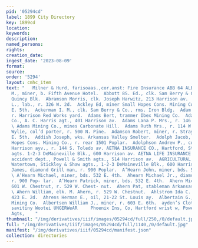 ```yaml
---
pid: '05294cd'
label: 1899 City Directory
key: 1899cd
location: 
keywords: 
description: 
named_persons: 
rights: 
creation_date: 
ingest_date: '2023-08-09'
format: 
source: 
order: '5294'
layout: cmhc_item
text: "   Milner & Hurd, farisoaas.,cor.anst: Fire Insurance ABB 64 ALB  Abbott E.
  M., miner, b. Fifth Avenue Hotel.  Abbott 8S. Ed., clk. Sam Berry & Co., rms. 28
  Quincy Blk.  Abramson Morris, clk. Joseph Harwitz, 213 Harrison av.  Acheson George
  L., lab., r. 326 W. 2d.  Ackley Ed, miner Small Hopes Cons. Mining Co., rms. 136
  E. 5th.  Ackerman I. M., clk. Sam Berry & Co., rms. Iron Bldg.  Adam Charles, blksmith,
  r. Harrison Red Works yard.  Adams Bert, trammer Ibex Mining Co.  Adams Express
  Co., A. C. Harris agt., 401 Harrison av.  Adams Lana P. Mrs., r. 146 S. Hemlock.
  \ Adams Mining Co., mines Carbonate Hill.  Adams Ruth Mrs., r. 114 W. 4th.  Adams
  Wylie, col’d porter, r. 500 N. Pine.  Adamson Robert, miner, r. Strayhorse Rd. head
  E. 5th.  Addish Joseph, wks. Arkansas Valley Smelter.  Adolph Jacob, miner Small
  Hopes Cons. Mining Co., r. rear 1501 Poplar.  Adolphson Andrew P., constable, 513
  Harrison ayv., r. 144 S. Toledo av. AETNA INSURANCE CO., Hartford, Stickley & Shaw
  agts. 1-2-3 DeMaineville Blk., 600 Harrison av. AETNA LIFE INSURANCE CO., Hartford,
  accident dept., Powell & Smith agts., 514 Harrison av.  AGRICULTURAL INSURANCE CO.,
  Watertown, Stickley & Shaw agts., 1-2-3 DeMaineville Blk., 600 Harrison av.  Abearn
  James, diamond Grill man, r. 900 Poplar.  A’Hearn John, miner, bds. 532 E. 4th.
  \ A’Hearn Michael, miner, bds. 532 E. 4th.  Ahearn Michael Jr., diamond drill contractor,
  r. 900 Pop- lar.  A’Hearn Patrick, miner, bds. 532 E. 4th.  Ahern Michael, grocer
  601 W. Chestnut, r. 529 W. Chest- nut.  Ahern Pat, stableman Arkansas Valley Smelter.
  \ Ahern William, elk. M. Ahern, r. 529 W. Chestnut.  Ahlstrom Ida C. Mrs., r. rear
  423 E. 2d.  Ahrens Herman E., oil, 21-22 St. Louis ay.  Albertain G., miner Ibex
  Mining Co.  Albertsen William J., miner, r. 603 E. 6th.  ayden’s Clothing Store
  savitiny Wootei UNGERWeAR     Phoenix Ins, Co, Hartford wrist w, Powell & Smith,
  Agts,    "
thumbnail: "/img/derivatives/iiif/images/05294cd/full/250,/0/default.jpg"
full: "/img/derivatives/iiif/images/05294cd/full/1140,/0/default.jpg"
manifest: "/img/derivatives/iiif/05294cd/manifest.json"
collection: directories
---
```


